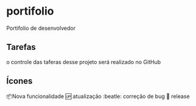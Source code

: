 # portifolio
Portifolio de desenvolvedor

## Tarefas

o controle das taferas desse projeto será realizado no GitHub

## Ícones
:package:Nova funcionalidade
:up: atualização
:beatle: correção de bug
:checkered_flag: release
